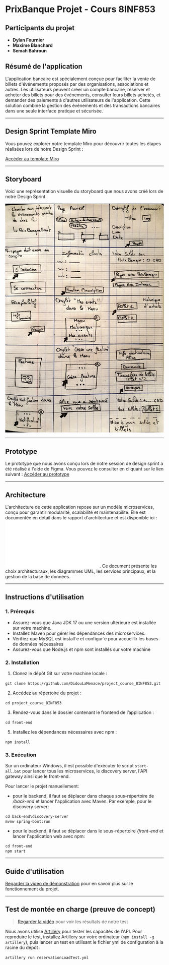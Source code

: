 # PrixBanque Projet - Cours 8INF853

## **Participants du projet**

- **Dylan Fournier** 
- **Maxime Blanchard** 
- **Semah Bahroun** 

## **Résumé de l'application**

L'application bancaire est spécialement conçue pour faciliter la vente de billets d'événements proposés par des organisations, associations et autres. Les utilisateurs peuvent créer un compte bancaire, réserver et acheter des billets pour des événements, consulter leurs billets achetés, et demander des paiements à d'autres utilisateurs de l'application. Cette solution combine la gestion des événements et des transactions bancaires dans une seule interface pratique et sécurisée.

---

## **Design Sprint Template Miro**


Vous pouvez explorer notre template Miro pour découvrir toutes les étapes réalisées lors de notre Design Sprint :

[Accéder au template Miro](https://miro.com/app/board/uXjVKg5I5AM=/)

---

## **Storyboard**

Voici une représentation visuelle du storyboard que nous avons créé lors de notre Design Sprint.

![Storyboard](storyboard/storyboard.jpg)

---

## **Prototype**

Le prototype que nous avons conçu lors de notre session de design sprint a été réalisé à l'aide de Figma. Vous pouvez le consulter en cliquant sur le lien suivant : [Accéder au prototype](https://www.figma.com/proto/dREpwMjmqfHkZRedR2JI6P/Prototype-8INF853?node-id=0-1&t=jwHDESuVL3NaPOKF-1)

---

## **Architecture**

L'architecture de cette application repose sur un modèle microservices, conçu pour garantir modularité, scalabilité et maintenabilité. Elle est documentée en détail dans le rapport d'architecture et est disponible ici : ![Architecture](architecture/architecture.pdf). 
Ce document présente les choix architecturaux, les diagrammes UML, les services principaux, et la gestion de la base de données.

---

## Instructions d'utilisation

### 1. Prérequis

- Assurez-vous que Java JDK 17 ou une version ultérieure est installée sur votre machine.
- Installez Maven pour gérer les dépendances des microservices.
- Vérifiez que MySQL est install´e et configur´e pour accueillir les bases de données nécessaires
- Assurez-vous que Node.js et npm sont installés sur votre machine

### 2. Installation

1. Clonez le dépôt Git sur votre machine locale :
   
```git clone https://github.com/DidouLaMenace/project_course_8INF853.git```

2. Accédez au répertoire du projet :

```cd project_course_8INF853```

3. Rendez-vous dans le dossier contenant le frontend de l’application :
   
```cd front-end```

5. Installez les dépendances nécessaires avec npm :

```npm install```

### 3. Exécution

Sur un ordinateur Windows, il est possible d'exécuter le script `start-all.bat` pour lancer tous les microservices, le discovery server, l'API gateway ainsi que le front-end.

Pour lancer le projet manuellement:
- pour le backend, il faut se déplacer dans chaque sous-répertoire de */back-end* et lancer l'application avec Maven. Par exemple, pour le discovery server:

```
cd back-end\discovery-server
mvnw spring-boot:run
```

- pour le backend, il faut se déplacer dans le sous-répertoire */front-end* et lancer l'application web avec npm:

```
cd front-end
npm start
```

---

## Guide d'utilisation
[Regarder la vidéo de démonstration](https://youtu.be/19DNwwrKKgM) pour en savoir plus sur le fonctionnement du projet.

---

## Test de montée en charge (preuve de concept)

> [Regarder la vidéo](https://youtu.be/L_o4C61UN7U) pour voir les résultats de notre test

Nous avons utilisé [Artillery](https://github.com/artilleryio/artillery) pour tester les capacités de l'API.
Pour reproduire le test, installez Artillery sur votre ordinateur (`npm install -g artillery`), puis lancer un test en utilisant le fichier yml de configuration à la racine du dépôt :

```artillery run reservationLoadTest.yml```
